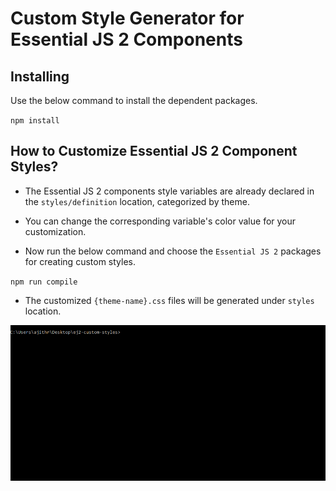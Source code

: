 # Custom Style Generator for Essential JS 2 Components

## Installing

Use the below command to install the dependent packages.

`
npm install
`

## How to Customize Essential JS 2 Component Styles?

- The Essential JS 2 components style variables are already declared in the `styles/definition` location, categorized by theme.

- You can change the corresponding variable's color value for your customization.

- Now run the below command and choose the `Essential JS 2` packages for creating custom styles.

`
npm run compile
`

- The customized `{theme-name}.css` files will be generated under `styles` location.

![demo](images/demo.gif)